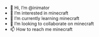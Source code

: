 - 👋 Hi, I’m @inimator
- 👀 I’m interested in minecraft
- 🌱 I’m currently learning minecraft
- 💞️ I’m looking to collaborate on minecraft
- 📫 How to reach me minecraft


<!---
inimator/inimator is a ✨ special ✨ repository because its `README.md` (this file) appears on your GitHub profile.
You can click the Preview link to take a look at your changes.
--->
